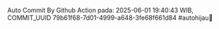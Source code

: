 Auto Commit By Github Action pada: 2025-06-01 19:40:43 WIB, COMMIT_UUID 79b61f68-7d01-4999-a648-3fe68f661d84 #autohijau🗿
